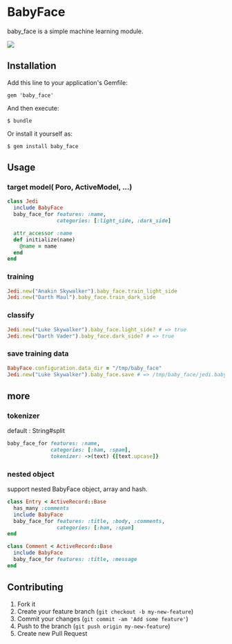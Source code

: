 # BabyFace

baby_face is a simple machine learning module.

![](http://farm3.staticflickr.com/2835/11172696593_2e98d981d0_o.jpg)

## Installation

Add this line to your application's Gemfile:

    gem 'baby_face'

And then execute:

    $ bundle

Or install it yourself as:

    $ gem install baby_face

## Usage

### target model( Poro, ActiveModel, ...)
```ruby
class Jedi
  include BabyFace
  baby_face_for features: :name,
                categories: [:light_side, :dark_side]

  attr_accessor :name
  def initialize(name)
    @name = name
  end
end
```

### training

```ruby
Jedi.new("Anakin Skywalker").baby_face.train_light_side
Jedi.new("Darth Maul").baby_face.train_dark_side
```

### classify

```ruby
Jedi.new("Luke Skywalker").baby_face.light_side? # => true
Jedi.new("Darth Vader").baby_face.dark_side? # => true
```

### save training data

```ruby
BabyFace.configuration.data_dir = "/tmp/baby_face"
Jedi.new("Luke Skywalker").baby_face.save # => /tmp/baby_face/jedi.babyface
```


## more
### tokenizer
default : String#split

```ruby
baby_face_for features: :name,
              categories: [:ham, :spam],
              tokenizer: ->(text) {[text.upcase]}

```

### nested object
support nested BabyFace object, array and hash.

```ruby
class Entry < ActiveRecord::Base
  has_many :comments
  include BabyFace
  baby_face_for features: :title, :body, :comments,
                categories: [:ham, :spam]
end

class Comment < ActiveRecord::Base
  include BabyFace
  baby_face_for features: :title, :message
end
```


## Contributing

1. Fork it
2. Create your feature branch (`git checkout -b my-new-feature`)
3. Commit your changes (`git commit -am 'Add some feature'`)
4. Push to the branch (`git push origin my-new-feature`)
5. Create new Pull Request
